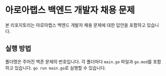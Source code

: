 # 아로아랩스 백엔드 개발자 채용 문제
본 리포지토리는 아로아랩스 백엔드 개발자 채용 문제에 대한 답안을 포함하고 있습니다.
## 실행 방법
폴더명은 주어진 백준 문제의 번호입니다. 각 폴더마다 `main.go` 파일과 `go.mod`를 포함하고 있습니다. `go run main.go`로 실행할 수 있습니다.
